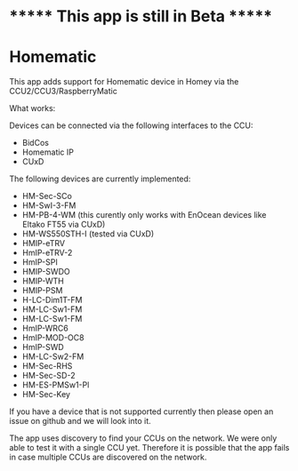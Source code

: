 # ***** This app is still in Beta *****

# Homematic

This app adds support for Homematic device in Homey via the CCU2/CCU3/RaspberryMatic

What works:

Devices can be connected via the following interfaces to the CCU:

* BidCos
* Homematic IP
* CUxD

The following devices are currently implemented:

* HM-Sec-SCo
* HM-SwI-3-FM
* HM-PB-4-WM (this curently only works with EnOcean devices like Eltako FT55 via CUxD)
* HM-WS550STH-I (tested via CUxD)
* HMIP-eTRV
* HmIP-eTRV-2
* HmIP-SPI
* HMIP-SWDO
* HMIP-WTH
* HMIP-PSM
* H-LC-Dim1T-FM
* HM-LC-Sw1-FM
* HM-LC-Sw1-FM
* HmIP-WRC6
* HmIP-MOD-OC8
* HmIP-SWD
* HM-LC-Sw2-FM
* HM-Sec-RHS
* HM-Sec-SD-2
* HM-ES-PMSw1-Pl
* HM-Sec-Key

If you have a device that is not supported currently then please open an issue on github and we will look into it.

The app uses discovery to find your CCUs on the network. We were only able to test it with a single CCU yet. Therefore it is possible that the app fails in case multiple CCUs are discovered on the network.
